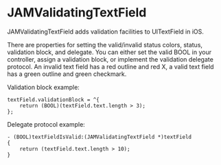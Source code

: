 JAMValidatingTextField
======================

JAMValidatingTextField adds validation facilities to UITextField in iOS.

There are properties for setting the valid/invalid status colors, status, validation block, and delegate. You can either set the valid BOOL in your controller, assign a validation block, or implement the validation delegate protocol. An invalid text field has a red outline and red X, a valid text field has a green outline and green checkmark.

Validation block example:

    textField.validationBlock = ^{
        return (BOOL)(textField.text.length > 3);
    };

Delegate protocol example:

    - (BOOL)textFieldIsValid:(JAMValidatingTextField *)textField
    {
        return (textField.text.length > 10);
    }
